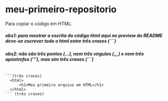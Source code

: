 # meu-primeiro-repositorio

Para copiar o código em HTML:

##### obs1: para mostrar a escrita do código html aqui no preview do README deve-se escrever todo o html entre três crases (```) 
##### obs2: não são três pontos (...), nem três vírgulas (,,,) e nem três apóstrofos ('''), mas sim três crases (```)

```

```(três crases)
  <html>
      <h1>Meu primeiro arquivo em HTML</h1>
  </html>
``` (três crases)

```
